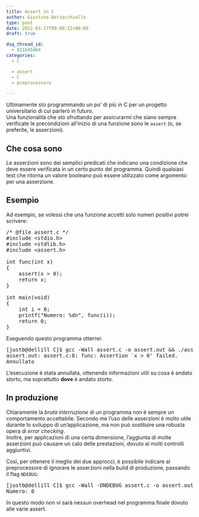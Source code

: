 ```yaml
---
title: Assert in C
author: Giustino Borzacchiello
type: post
date: 2012-03-27T09:00:12+00:00
draft: true

dsq_thread_id:
  - 821645464
categories:
  - C

  - assert
  - C
  - preprocessore

---
```

Ultimamente sto programmando un po&#8217; di più in C per un progetto universitario di cui parlerò in futuro.  
Una funzionalità che sto sfruttando per assicurarmi che siano sempre verificate le precondizioni all&#8217;inizio di una funzione sono le `assert` (o, se preferite, le asserzioni).

## Che cosa sono

Le asserzioni sono dei semplici predicati che indicano una condizione che deve essere verificata in un certo punto del programma. Quindi qualsiasi test che ritorna un valore booleano può essere utilizzato come argomento per una asserzione.

## Esempio

Ad esempio, se volessi che una funzione accetti solo numeri positivi potrei scrivere:

<pre class="prettyprint">/* @file assert.c */
#include &lt;stdio.h&gt;
#include &lt;stdlib.h&gt;
#include &lt;assert.h&gt;

int func(int x)
{
    assert(x > 0);
    return x;
}

int main(void)
{
    int i = 0;
    printf("Numero: %dn", func(i));
    return 0;
}    
</pre>

Eseguendo questo programma otterrei:

<pre class="prettyprint">[justb@dellill C]$ gcc -Wall assert.c -o assert.out && ./assert.out 
assert.out: assert.c:8: func: Assertion `x > 0' failed.
Annullato
</pre>

L&#8217;esecuzione è stata annullata, ottenendo informazioni utili su cosa è andato storto, ma soprattutto **dove** è andato storto.

## In produzione

Chiaramente la _bruta interruzione_ di un programma non è sempre un comportamento accettabile. Secondo me l&#8217;uso delle asserzioni è molto utile durante lo sviluppo di un&#8217;applicazione, ma non può sostituire una robusta opera di _error checking_.  
Inoltre, per applicazioni di una certa dimensione, l&#8217;aggiunta di molte asserzioni può causare un calo delle prestazioni, dovuto ai molti controlli aggiuntivi.

Così, per ottenere il meglio dei due approcci, è possibile indicare al preprocessore di ignorare le asserzioni nella build di produzione, passando il flag `NDEBUG`:

<pre class="prettyprint">[justb@dellill C]$ gcc -Wall -DNDEBUG assert.c -o assert.out && ./assert.out 
Numero: 0
</pre>

In questo modo non vi sarà nessun overhead nel programma finale dovuto alle varie assert.